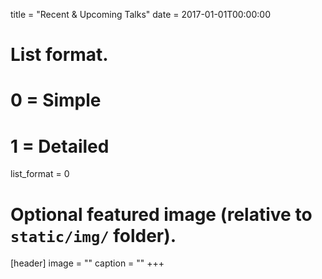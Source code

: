 title = "Recent & Upcoming Talks"
date = 2017-01-01T00:00:00

# List format.
#   0 = Simple
#   1 = Detailed
list_format = 0

# Optional featured image (relative to `static/img/` folder).
[header]
image = ""
caption = ""
+++
